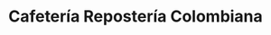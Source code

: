 ---
title: "Cafetería Repostería Colombiana"
url: /san-jose/cafeteria-reposteria-colombiana/
shop: Bäckerei
---